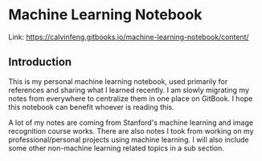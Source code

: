 # Machine Learning Notebook
Link: https://calvinfeng.gitbooks.io/machine-learning-notebook/content/

## Introduction
This is my personal machine learning notebook, used primarily for references and sharing what I learned recently. I am
slowly migrating my notes from everywhere to centralize them in one place on GitBook. I hope this notebook can benefit
whoever is reading this.

A lot of my notes are coming from Stanford's machine learning and image recognition course works. There are also notes I
took from working on my professional/personal projects using machine learning. I will also include some other
non-machine learning related topics in a sub section.
